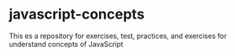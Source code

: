# javascript-concepts
This es a repository for exercises, test, practices, and exercises for understand concepts of JavaScript
